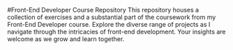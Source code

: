 #Front-End Developer Course Repository
This repository houses a collection of exercises and a substantial part of the coursework from my Front-End Developer course. Explore the diverse range of projects as I navigate through the intricacies of front-end development. Your insights are welcome as we grow and learn together.
